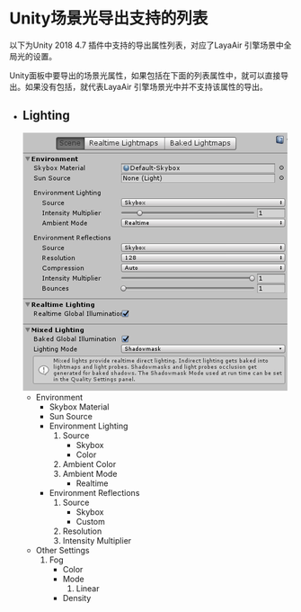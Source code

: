 # Unity场景光导出支持的列表

以下为Unity 2018 4.7 插件中支持的导出属性列表，对应了LayaAir 引擎场景中全局光的设置。

Unity面板中要导出的场景光属性，如果包括在下面的列表属性中，就可以直接导出。如果没有包括，就代表LayaAir 引擎场景光中并不支持该属性的导出。

- ## Lighting  
    ![Scene](./img/Lighting/Scene.png)  
    - Environment
      - Skybox Material
      - Sun Source
      - Environment Lighting
        1. Source
            - Skybox
            - Color
        2. Ambient Color
        3. Ambient Mode
            - Realtime
      - Environment Reflections
        1. Source
            - Skybox
            - Custom
        2. Resolution
        3. Intensity Multiplier
    - Other Settings
        1. Fog
            - Color
            - Mode
                1. Linear
            - Density